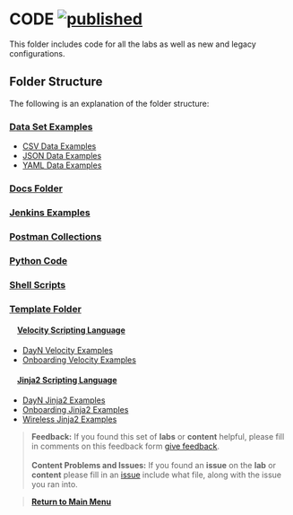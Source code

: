 # CODE [![published](https://static.production.devnetcloud.com/codeexchange/assets/images/devnet-published.svg)](https://developer.cisco.com/codeexchange/github/repo/kebaldwi/DNAC-TEMPLATES)

This folder includes code for all the labs as well as new and legacy configurations.

## Folder Structure

The following is an explanation of the folder structure:

### [Data Set Examples](./DATA/)

  * [CSV Data Examples](./DATA/CSV/)
  * [JSON Data Examples](./DATA/JSON/)
  * [YAML Data Examples](./DATA/YAML/)

### [Docs Folder](./DOCS/)

### [Jenkins Examples](./JENKINS/)

### [Postman Collections](./POSTMAN/)

### [Python Code](./PYTHON/)

### [Shell Scripts](./SHELL/)

### [Template Folder](./TEMPLATES/)

#### &emsp;[Velocity Scripting Language](./TEMPLATES/VELOCITY/)

  * [DayN Velocity Examples](../CODE/TEMPLATES/VELOCITY/DAYN/)
  * [Onboarding Velocity Examples](../CODE/TEMPLATES/VELOCITY/ONBOARDING/)

#### &emsp;[Jinja2 Scripting Language](./TEMPLATES/JINJA2/)

  * [DayN Jinja2 Examples](../CODE/TEMPLATES/JINJA2/DAYN/)
  * [Onboarding Jinja2 Examples](../CODE/TEMPLATES/JINJA2/ONBOARDING/)
  * [Wireless Jinja2 Examples](../CODE/TEMPLATES/JINJA2/WIRELESS/)

> **Feedback:** If you found this set of **labs** or **content** helpful, please fill in comments on this feedback form [give feedback](https://app.smartsheet.com/b/form/f75ce15c2053435283a025b1872257fe).</br></br>
**Content Problems and Issues:** If you found an **issue** on the **lab** or **content** please fill in an [issue](https://github.com/kebaldwi/DNAC-TEMPLATES/issues/new) include what file, along with the issue you ran into. 

> [**Return to Main Menu**](./README.md)

